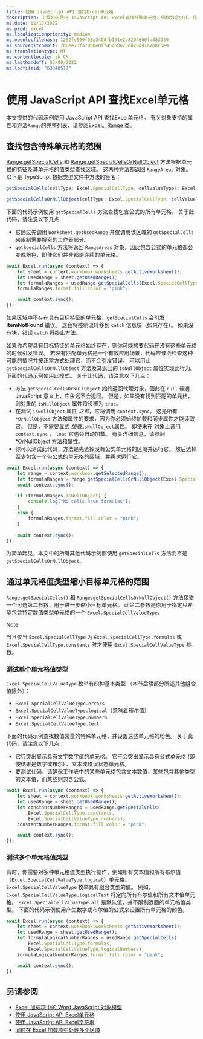```yaml
---
title: 使用 JavaScript API 查找Excel单元格
description: 了解如何使用 JavaScript API Excel查找特殊单元格，例如包含公式、错误或数字的单元格。
ms.date: 02/17/2022
ms.prod: excel
ms.localizationpriority: medium
ms.openlocfilehash: 1252fe599f93a3408fb161e2b8204600fa483339
ms.sourcegitcommit: 7b6ee73fa70b8e0ff45c68675dd26dd7a7b8c3e9
ms.translationtype: MT
ms.contentlocale: zh-CN
ms.lasthandoff: 03/08/2022
ms.locfileid: "63340517"
---
```

# <a name="find-special-cells-within-a-range-using-the-excel-javascript-api"></a>使用 JavaScript API 查找Excel单元格

本文提供的代码示例使用 JavaScript API 查找Excel单元格。 有关对象支持的属性和方法`Range`的完整列表，请参阅Excel[。Range 类](/javascript/api/excel/excel.range)。

## <a name="find-ranges-with-special-cells"></a>查找包含特殊单元格的范围

[Range.getSpecialCells](/javascript/api/excel/excel.range#excel-excel-range-getspecialcells-member(1)) 和 [Range.getSpecialCellsOrNullObject](/javascript/api/excel/excel.range#excel-excel-range-getspecialcellsornullobject-member(1)) 方法根据单元格的特征及其单元格的值类型查找区域。 这两种方法都返回 `RangeAreas` 对象。 以下是 TypeScript 数据类型文件中方法的签名：

```typescript
getSpecialCells(cellType: Excel.SpecialCellType, cellValueType?: Excel.SpecialCellValueType): Excel.RangeAreas;
```

```typescript
getSpecialCellsOrNullObject(cellType: Excel.SpecialCellType, cellValueType?: Excel.SpecialCellValueType): Excel.RangeAreas;
```

下面的代码示例使用 `getSpecialCells` 方法查找包含公式的所有单元格。 关于此代码，请注意以下几点：

- 它通过先调用 `Worksheet.getUsedRange` 并仅调用该区域的 `getSpecialCells` 来限制需要搜索的工作表部分。
- `getSpecialCells` 方法将返回 `RangeAreas` 对象，因此包含公式的单元格都会变成粉色，即使它们并非都是连续的单元格。

```js
await Excel.run(async (context) => {
    let sheet = context.workbook.worksheets.getActiveWorksheet();
    let usedRange = sheet.getUsedRange();
    let formulaRanges = usedRange.getSpecialCells(Excel.SpecialCellType.formulas);
    formulaRanges.format.fill.color = "pink";

    await context.sync();
});
```

如果区域中不存在具有目标特征的单元格，`getSpecialCells` 会引发 **ItemNotFound** 错误。 这会将控制流转移到 `catch` 信息块（如果存在）。 如果没有块，错误 `catch` 将终止方法。

如果你希望具有目标特征的单元格始终存在，则你可能想要代码在没有这些单元格的时候引发错误。 若没有匹配单元格是一个有效应用场景，代码应该会检查这种可能的情况并按正常方式处理它，而不会引发错误。 可以用此 `getSpecialCellsOrNullObject` 方法及其返回的 `isNullObject` 属性实现此行为。 下面的代码示例使用此模式。 关于此代码，请注意以下几点：

- 方法 `getSpecialCellsOrNullObject` 始终返回代理对象，因此在 `null` 普通 JavaScript 意义上，它永远不会返回。 但是，如果没有找到匹配的单元格，则对象的 `isNullObject` 属性将设置为 `true`。
- 在测试 `isNullObject` 属性 *之前*，它将调用 `context.sync`。 这是所有 `*OrNullObject` 方法和属性的要求，因为你必须始终加载和同步属性才能读取它。 但是，不需要显式 *加载*`isNullObject`属性。 即使未在 对象上调用 `context.sync` ， `load` 它也会自动加载。 有关详细信息，请参阅 [\*OrNullObject 方法和属性](../develop/application-specific-api-model.md#ornullobject-methods-and-properties)。
- 你可以测试此代码，方法是先选择没有公式单元格的区域并运行它。 然后选择至少包含一个带公式的单元格的区域，并再次运行它。

```js
await Excel.run(async (context) => {
    let range = context.workbook.getSelectedRange();
    let formulaRanges = range.getSpecialCellsOrNullObject(Excel.SpecialCellType.formulas);
    await context.sync();
        
    if (formulaRanges.isNullObject) {
        console.log("No cells have formulas");
    }
    else {
        formulaRanges.format.fill.color = "pink";
    }
    
    await context.sync();
});
```

为简单起见，本文中的所有其他代码示例都使用 `getSpecialCells` 方法而不是  `getSpecialCellsOrNullObject`。

## <a name="narrow-the-target-cells-with-cell-value-types"></a>通过单元格值类型缩小目标单元格的范围

`Range.getSpecialCells()` 和 `Range.getSpecialCellsOrNullObject()` 方法接受一个可选第二参数，用于进一步缩小目标单元格。 此第二参数是你用于指定只希望包含特定数值类型单元格的一个 `Excel.SpecialCellValueType`。

> [!NOTE]
> 当且仅当 `Excel.SpecialCellType` 为 `Excel.SpecialCellType.formulas` 或 `Excel.SpecialCellType.constants` 时才使用 `Excel.SpecialCellValueType` 参数。

### <a name="test-for-a-single-cell-value-type"></a>测试单个单元格值类型

`Excel.SpecialCellValueType` 枚举有四种基本类型 （本节后续部分所述其他组合值除外）：

- `Excel.SpecialCellValueType.errors`
- `Excel.SpecialCellValueType.logical`（意味着布尔值）
- `Excel.SpecialCellValueType.numbers`
- `Excel.SpecialCellValueType.text`

下面的代码示例查找数值常量的特殊单元格，并设置这些单元格的粉色。 关于此代码，请注意以下几点：

- 它只突出显示具有文字数字值的单元格。 它不会突出显示具有公式单元格 (即使结果是数字或布尔) 、文本或错误状态单元格。
- 要测试代码，请确保工作表中的某些单元格包含文本数值，某些包含其他类型的文本值，而某些则包含公式。

```js
await Excel.run(async (context) => {
    let sheet = context.workbook.worksheets.getActiveWorksheet();
    let usedRange = sheet.getUsedRange();
    let constantNumberRanges = usedRange.getSpecialCells(
        Excel.SpecialCellType.constants,
        Excel.SpecialCellValueType.numbers);
    constantNumberRanges.format.fill.color = "pink";

    await context.sync();
});
```

### <a name="test-for-multiple-cell-value-types"></a>测试多个单元格值类型

有时，你需要对多种单元格值类型执行操作，例如所有文本值和所有布尔值（`Excel.SpecialCellValueType.logical`）单元格。 `Excel.SpecialCellValueType` 枚举具有组合类型的值。 例如，`Excel.SpecialCellValueType.logicalText` 将定向所有布尔值和所有文本值单元格。 `Excel.SpecialCellValueType.all` 是默认值，并不限制返回的单元格值类型。 下面的代码示例使用产生数字或布尔值的公式来设置所有单元格的颜色。

```js
await Excel.run(async (context) => {
    let sheet = context.workbook.worksheets.getActiveWorksheet();
    let usedRange = sheet.getUsedRange();
    let formulaLogicalNumberRanges = usedRange.getSpecialCells(
        Excel.SpecialCellType.formulas,
        Excel.SpecialCellValueType.logicalNumbers);
    formulaLogicalNumberRanges.format.fill.color = "pink";

    await context.sync();
});
```

## <a name="see-also"></a>另请参阅

- [Excel 加载项中的 Word JavaScript 对象模型](excel-add-ins-core-concepts.md)
- [使用 JavaScript API Excel单元格](excel-add-ins-cells.md)
- [使用 JavaScript API Excel字符串](excel-add-ins-ranges-string-match.md)
- [ 同时在 Excel 加载项中处理多个区域 ](excel-add-ins-multiple-ranges.md)
